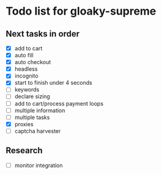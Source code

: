 Todo list for gloaky-supreme
====

## Next tasks in order
- [x] add to cart
- [x] auto fill
- [x] auto checkout
- [x] headless
- [x] incognito
- [x] start to finish under 4 seconds
- [ ] keywords
- [ ] declare sizing
- [ ] add to cart/process payment loops
- [ ] multiple information
- [ ] multiple tasks
- [x] proxies
- [ ] captcha harvester

## Research 
- [ ] monitor integration
